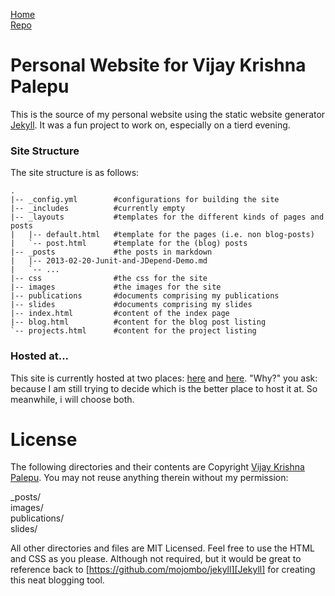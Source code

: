 [Jekyll]: https://github.com/mojombo/jekyll
[1]: http://ics.uci.edu/~vpalepu
[2]: http://vpalepu.bitbucket.org
[repo]: https://bitbucket.org/vpalepu/website

[Home][2]  
[Repo][repo]

Personal Website for Vijay Krishna Palepu
=========================================

This is the source of my personal website using the static website generator [Jekyll][Jekyll]. It was a fun project to work on, especially on a tierd evening.

### Site Structure

The site structure is as follows:  

	.
	|-- _config.yml        #configurations for building the site  
	|-- _includes          #currently empty  
	|-- _layouts           #templates for the different kinds of pages and posts  
	|   |-- default.html   #template for the pages (i.e. non blog-posts)  
	|   `-- post.html      #template for the (blog) posts  
	|-- _posts             #the posts in markdown  
	|   |-- 2013-02-20-Junit-and-JDepend-Demo.md  
	|   `-- ...  
	|-- css                #the css for the site  
	|-- images             #the images for the site  
	|-- publications       #documents comprising my publications  
	|-- slides             #documents comprising my slides  
	|-- index.html         #content of the index page  
	|-- blog.html          #content for the blog post listing  
	`-- projects.html      #content for the project listing  

### Hosted at...

This site is currently hosted at two places: [here][1] and [here][2]. "Why?" you ask: because I am still trying to decide which is the better place to host it at. So meanwhile, i will choose both.

License
=======

The following directories and their contents are Copyright [Vijay Krishna Palepu][1]. You may not reuse anything therein without my permission:

_posts/  
images/  
publications/  
slides/  

All other directories and files are MIT Licensed. Feel free to use the HTML and CSS as you please. Although not required, but it would be great to reference back to [https://github.com/mojombo/jekyll][Jekyll] for creating this neat blogging tool.